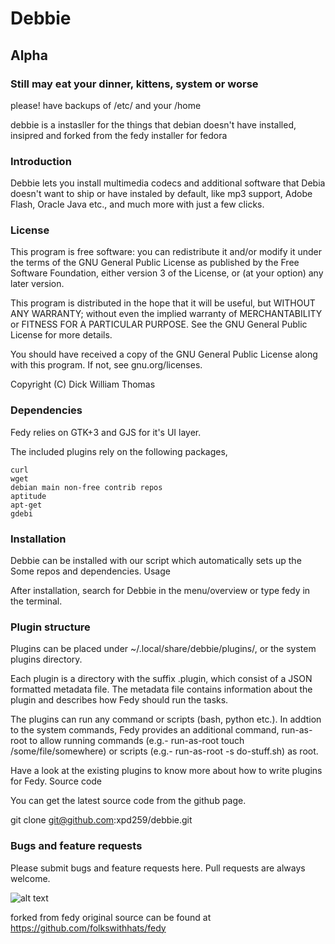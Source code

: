 # Debbie

## Alpha 
### Still may eat your dinner, kittens, system or worse
please! have backups of /etc/ and your /home


debbie is a instasller for the things that debian doesn't have installed, 
insipred and forked from the fedy installer for fedora

### Introduction

 Debbie lets you install multimedia codecs and additional software that Debia doesn't want to ship or have instaled by default, like mp3 support, Adobe Flash, Oracle Java etc., and much more with just a few clicks.

### License

This program is free software: you can redistribute it and/or modify it under the terms of the GNU General Public License as published by the Free Software Foundation, either version 3 of the License, or (at your option) any later version.

This program is distributed in the hope that it will be useful, but WITHOUT ANY WARRANTY; without even the implied warranty of MERCHANTABILITY or FITNESS FOR A PARTICULAR PURPOSE. See the GNU General Public License for more details.

You should have received a copy of the GNU General Public License along with this program. If not, see gnu.org/licenses.

Copyright (C) Dick William Thomas

### Dependencies

Fedy relies on GTK+3 and GJS for it's UI layer.

The included plugins rely on the following packages,
	
	curl
    wget
    debian main non-free contrib repos
    aptitude
    apt-get
    gdebi

### Installation

Debbie can be installed with our script which automatically sets up the Some repos and dependencies.
Usage

After installation, search for Debbie in the menu/overview or type fedy in the terminal.


### Plugin structure

Plugins can be placed under ~/.local/share/debbie/plugins/, or the system plugins directory.

Each plugin is a directory with the suffix .plugin, which consist of a JSON formatted metadata file. The metadata file contains information about the plugin and describes how Fedy should run the tasks.

The plugins can run any command or scripts (bash, python etc.). In addtion to the system commands, Fedy provides an additional command, run-as-root to allow running commands (e.g.- run-as-root touch /some/file/somewhere) or scripts (e.g.- run-as-root -s do-stuff.sh) as root.

Have a look at the existing plugins to know more about how to write plugins for Fedy.
Source code

You can get the latest source code from the github page.

git clone git@github.com:xpd259/debbie.git

### Bugs and feature requests

Please submit bugs and feature requests here. Pull requests are always welcome.



![alt text](https://raw.githubusercontent.com/xpd259/debbie/master/screenshots/Screenshot%20from%202015-08-25%2014%3A21%3A21.png "Screen shot of Apps menu in action")


forked from fedy original source can be found at https://github.com/folkswithhats/fedy
